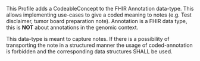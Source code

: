 This Profile adds a CodeableConcept to the FHIR Annotation data-type. This allows implementing use-cases to give a coded meaning to notes (e.g. Test disclaimer, tumor board preparation note).
Annotation is a FHIR data type, this is **NOT** about annotations in the genomic context.

This data-type is meant to capture notes. If there is a possibility of transporting the note in a structured manner the usage of coded-annotation is forbidden and the corresponding data structures SHALL be used.

